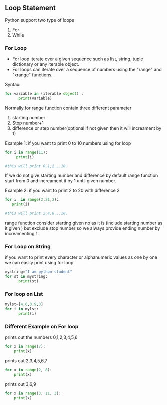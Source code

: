 ## Loop Statement

Python support two type of loops
1. For
2. While

### For Loop
- For loop iterate over a given sequence such as list, string, tuple dictionary or any  iterable object.
- For loops can iterate over a sequence of numbers using the "range" and "xrange" functions.

Syntax:
```python
for variable in (iterable object) :
      print(variable)
```
Normally for range function contain three different parameter
1. starting number
2. Stop number+1
3. difference or step number(optional if not given then it will increament by 1)

Example 1:
if you want to print 0 to 10 numbers using for loop
```python
for i in range(11):
     print(i)

#this will print 0,1,2...10.
```

If we do not give starting number and difference by default range function start from 0 and increament it by 1 until given number.

Example 2:
if you want to print 2 to 20 with difference 2
```python
for i  in range(2,21,2):
   print(i)

#this will print 2,4,6...20.
```
range function consider starting given no as it is (include starting number as it given ) but exclude stop number so we always provide ending number by increamenting 1.

### For Loop on String
if you want to print every character or alphanumeric values as one by one we can easily print using for loop.
```python
mystring="I am python student"
for st in mystring:
      print(st)
```

### For loop on List
```python
mylst=[4,6,3,9,3]
for i in mylst:
      print(i)
```
### Different Example on For loop

prints out the numbers 0,1,2,3,4,5,6
```python
for x in range(7):
    print(x)
```
prints out 2,3,4,5,6,7
```python
for x in range(2, 8):
    print(x)
```
prints out 3,6,9
```python
for x in range(3, 11, 3):
    print(x)
 ```

